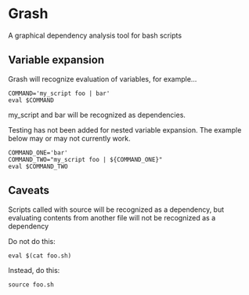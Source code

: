 # Grash

A graphical dependency analysis tool for bash scripts


## Variable expansion

Grash will recognize evaluation of variables, for example...

```shell
COMMAND='my_script foo | bar'
eval $COMMAND
```

my_script and bar will be recognized as dependencies.

Testing has not been added for nested variable expansion.  The example below may or may not currently work.

```shell
COMMAND_ONE='bar'
COMMAND_TWO="my_script foo | ${COMMAND_ONE}"
eval $COMMAND_TWO
```

## Caveats

Scripts called with source will be recognized as a dependency, but evaluating contents from another file will not be recognized as a dependency

Do not do this:
```shell
eval $(cat foo.sh) 
```

Instead, do this:
```shell
source foo.sh
```


